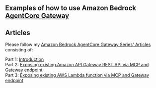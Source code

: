 ## Examples of how to use Amazon Bedrock [AgentCore Gateway](https://docs.aws.amazon.com/bedrock-agentcore/latest/devguide/gateway.html)


## Articles 
Please follow my [Amazon Bedrock AgentCore Gateway Series' Articles](https://dev.to/vkazulkin/series/32759) consisting of:  

Part 1: [Introduction](https://dev.to/aws-heroes/amazon-bedrock-agentcore-gateway-part-1-introduction-1pjl)  
Part 2: [Exposing existing Amazon API Gateway REST API via MCP and Gateway endpoint ](https://dev.to/aws-heroes/amazon-bedrock-agentcore-gateway-part-2-exposing-existing-amazon-api-gateway-rest-api-via-mcp-and-4458)    
Part 3: [Exposing existing AWS Lambda function via MCP and Gateway endpoint ](https://dev.to/aws-heroes/amazon-bedrock-agentcore-gateway-part-3-exposing-existing-aws-lambda-function-via-mcp-and-gateway-2ga)    


